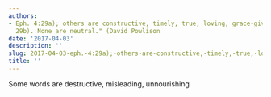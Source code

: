 ```yaml
---
authors:
- Eph. 4:29a); others are constructive, timely, true, loving, grace-giving (Eph. 4:15,
  29b). None are neutral." (David Powlison
date: '2017-04-03'
description: ''
slug: 2017-04-03-eph.-4:29a);-others-are-constructive,-timely,-true,-loving,-grace-giving-(eph.-4:15,-29b).-none-are-neutral."-(david-powlison
title: ''
---
```

Some words are destructive, misleading, unnourishing



